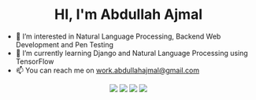 <h1 align="center">HI, I'm Abdullah Ajmal</h1>

- 👀 I’m interested in Natural Language Processing, Backend Web Development and Pen Testing 
- 🌱 I’m currently learning Django and Natural Language Processing using TensorFlow
- 📫 You can reach me on work.abdullahajmal@gmail.com
<div align="center">
<a href="linkedin.com/abdullah-ajmal">
  <img src="https://img.icons8.com/?size=1x&id=13930&format=png"></a>
</a>
<a href="instagram.com/xo71c">
  <img src="https://img.icons8.com/?size=1x&id=32323&format=png"></a>
</a>
<a href="twitter.com/xo71c">
  <img src="https://img.icons8.com/?size=1x&id=13963&format=png"></a>
</a>
<a href="https://stackoverflow.com/users/19872877/abdullah-ajmal">
  <img src="https://img.icons8.com/?size=1x&id=YzbiF8mqg9Gz&format=png"></a>
</a>
  
  
</div>
<!---
imabdullahajmal/imabdullahajmal is a ✨ special ✨ repository because its `README.md` (this file) appears on your GitHub profile.
You can click the Preview link to take a look at your changes.
--->
